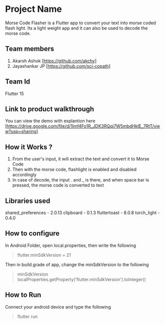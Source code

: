 # Project Name
Morse Code Flasher is a Flutter app to convert your text into morse coded flash light. Its a light weight app and it can also be used to decode the morse code.
## Team members
1. Akarsh Ashok [https://github.com/akchy]
2. Jayashankar JP [https://github.com/sci-copath]
## Team Id
Flutter 15
## Link to product walkthrough
You can view the demo with explantion here [https://drive.google.com/file/d/1Imf4Fo1R_JDK3RQqi7W5mbdHklE_7RtT/view?usp=sharing]
## How it Works ?
1. From the user's input, it will extract the text and convert it to Morse Code
2. Then with the morse code, flashlight is enabled and disabled accordingly
3. In case of decode, the input . and _ is there, and when space bar is pressed, the morse code is converted to text
## Libraries used
shared_preferences - 2.0.13
clipboard - 0.1.3
fluttertoast - 8.0.8
torch_light - 0.4.0
## How to configure
In Android Folder, open local.properties, then write the following
> flutter.minSdkVersion = 21

Then in build.grade of app, change the minSdkVersion to the following
> minSdkVersion localProperties.getProperty('flutter.minSdkVersion').toInteger()
## How to Run
Connect your android device and type the following
> flutter run